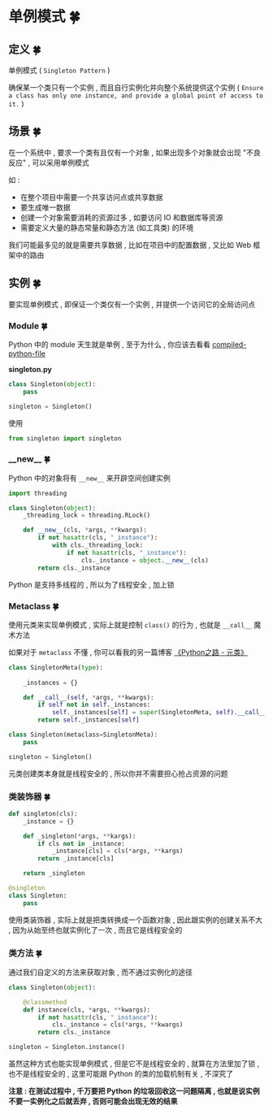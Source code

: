# 单例模式  🍀


<extoc></extoc>

## 定义  🍀

单例模式 ( `Singleton Pattern` ) 

确保某一个类只有一个实例 , 而且自行实例化并向整个系统提供这个实例 ( `Ensure a class has only one instance, and provide a global point of access to it.` )

## 场景  🍀

在一个系统中 , 要求一个类有且仅有一个对象 , 如果出现多个对象就会出现 "不良反应" , 可以采用单例模式 

如 : 

- 在整个项目中需要一个共享访问点或共享数据
- 要生成唯一数据
- 创建一个对象需要消耗的资源过多 , 如要访问 IO 和数据库等资源
- 需要定义大量的静态常量和静态方法 (如工具类) 的环境

我们可能最多见的就是需要共享数据 , 比如在项目中的配置数据 , 又比如 Web 框架中的路由

## 实例  🍀

要实现单例模式 , 即保证一个类仅有一个实例 , 并提供一个访问它的全局访问点

### Module  🍀

Python 中的 module 天生就是单例 , 至于为什么 , 你应该去看看 [compiled-python-file](https://docs.python.org/3.6/tutorial/modules.html#compiled-python-files)

**singleton.py**

```python
class Singleton(object):
    pass

singleton = Singleton()
```

使用

```python
from singleton import singleton
```

### \_\_new__  🍀

Python 中的对象将有 `__new__` 来开辟空间创建实例

```python
import threading

class Singleton(object):
    _threading_lock = threading.RLock()

    def __new__(cls, *args, **kwargs):
        if not hasattr(cls, "_instance"):
            with cls._threading_lock:
                if not hasattr(cls, "_instance"):
                    cls._instance = object.__new__(cls)
        return cls._instance
```

Python 是支持多线程的 , 所以为了线程安全 , 加上锁

### Metaclass  🍀

使用元类来实现单例模式 , 实际上就是控制 `class()` 的行为 , 也就是 `__call__` 魔术方法

如果对于 `metaclass` 不懂 , 你可以看我的另一篇博客 [《Python之路 - 元类》](<https://lyonyang.github.io/blogs/01-Python/09-In-Depth/09-Python%E4%B9%8B%E8%B7%AF%20-%20%E5%85%83%E7%B1%BB.html>)

```python
class SingletonMeta(type):
    
    _instances = {}

    def __call__(self, *args, **kwargs):
        if self not in self._instances:
            self._instances[self] = super(SingletonMeta, self).__call__(*args, **kwargs)
        return self._instances[self]

class Singleton(metaclass=SingletonMeta):
    pass

singleton = Singleton()
```

元类创建类本身就是线程安全的 , 所以你并不需要担心抢占资源的问题

### 类装饰器  🍀

```python
def singleton(cls):
    _instance = {}

    def _singleton(*args, **kargs):
        if cls not in _instance:
            _instance[cls] = cls(*args, **kargs)
        return _instance[cls]

    return _singleton

@singleton
class Singleton:
    pass
```

使用类装饰器 , 实际上就是把类转换成一个函数对象 , 因此跟实例的创建关系不大 , 因为从始至终也就实例化了一次 , 而且它是线程安全的

### 类方法  🍀

通过我们自定义的方法来获取对象 , 而不通过实例化的途径

```python
class Singleton(object):

    @classmethod
    def instance(cls, *args, **kwargs):
        if not hasattr(cls, "_instance"):
            cls._instance = cls(*args, **kwargs)
        return cls._instance

singleton = Singleton.instance()
```

虽然这种方式也能实现单例模式 , 但是它不是线程安全的 , 就算在方法里加了锁 , 也不是线程安全的 , 这里可能跟 Python 的类的加载机制有关 , 不深究了

**注意 : 在测试过程中 , 千万要把 Python 的垃圾回收这一问题隔离 , 也就是说实例不要一实例化之后就丢弃 , 否则可能会出现无效的结果**

